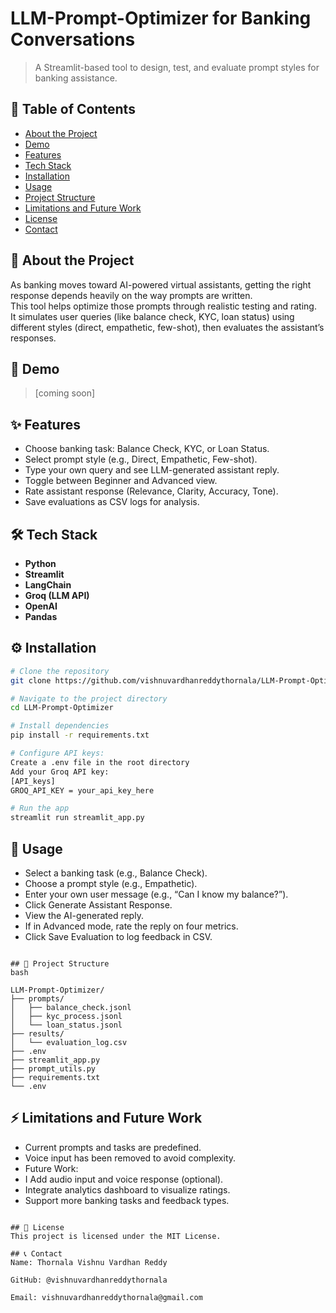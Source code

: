 # LLM-Prompt-Optimizer for Banking Conversations

> A Streamlit-based tool to design, test, and evaluate prompt styles for banking assistance.

## 📑 Table of Contents
- [About the Project](#about-the-project)
- [Demo](#demo)
- [Features](#features)
- [Tech Stack](#tech-stack)
- [Installation](#installation)
- [Usage](#usage)
- [Project Structure](#project-structure)
- [Limitations and Future Work](#limitations-and-future-work)
- [License](#license)
- [Contact](#contact)

## 📖 About the Project
As banking moves toward AI-powered virtual assistants, getting the right response depends heavily on the way prompts are written.  
This tool helps optimize those prompts through realistic testing and rating.  
It simulates user queries (like balance check, KYC, loan status) using different styles (direct, empathetic, few-shot), then evaluates the assistant’s responses.

## 🎥 Demo
> [coming soon]

## ✨ Features
- Choose banking task: Balance Check, KYC, or Loan Status.
- Select prompt style (e.g., Direct, Empathetic, Few-shot).
- Type your own query and see LLM-generated assistant reply.
- Toggle between Beginner and Advanced view.
- Rate assistant response (Relevance, Clarity, Accuracy, Tone).
- Save evaluations as CSV logs for analysis.

## 🛠️ Tech Stack
- **Python**
- **Streamlit**
- **LangChain**
- **Groq (LLM API)**
- **OpenAI**
- **Pandas**

## ⚙️ Installation
```bash
# Clone the repository
git clone https://github.com/vishnuvardhanreddythornala/LLM-Prompt-Optimizer.git

# Navigate to the project directory
cd LLM-Prompt-Optimizer

# Install dependencies
pip install -r requirements.txt

# Configure API keys:
Create a .env file in the root directory
Add your Groq API key:
[API_keys]
GROQ_API_KEY = your_api_key_here

# Run the app
streamlit run streamlit_app.py
```
## 🚀 Usage
- Select a banking task (e.g., Balance Check).
- Choose a prompt style (e.g., Empathetic).
- Enter your own user message (e.g., “Can I know my balance?”).
- Click Generate Assistant Response.
- View the AI-generated reply.
- If in Advanced mode, rate the reply on four metrics.
- Click Save Evaluation to log feedback in CSV.
```

## 📁 Project Structure
bash

LLM-Prompt-Optimizer/
├── prompts/
│   ├── balance_check.jsonl
│   ├── kyc_process.jsonl
│   └── loan_status.jsonl
├── results/
│   └── evaluation_log.csv
├── .env
├── streamlit_app.py
├── prompt_utils.py
├── requirements.txt
└── .env
```

## ⚡ Limitations and Future Work
- Current prompts and tasks are predefined.
- Voice input has been removed to avoid complexity.
- Future Work:
- I Add audio input and voice response (optional).
- Integrate analytics dashboard to visualize ratings.
- Support more banking tasks and feedback types.
```

## 📜 License
This project is licensed under the MIT License.

## 📞 Contact
Name: Thornala Vishnu Vardhan Reddy

GitHub: @vishnuvardhanreddythornala

Email: vishnuvardhanreddythornala@gmail.com
```
